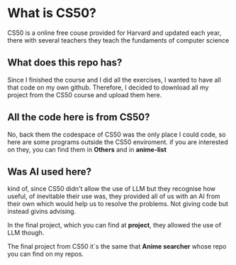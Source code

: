 # What is CS50?

CS50 is a online free couse provided for Harvard and updated each year, there with several teachers they teach the fundaments of computer science

## What does this repo has?

Since I finished the course and I did all the exercises, I wanted to have all that code on my own github. Therefore, I decided to download all my project from the CS50 course and upload them here.

## All the code here is from CS50?

No, back them the codespace of CS50 was the only place I could code, so here are some programs outside the CS50 enviroment. if you are interested on they, you can find them in **Others** and in **anime-list**

## Was AI used here?

kind of, since CS50 didn't allow the use of LLM but they recognise how useful, of inevitable their use was, they provided all of us with an AI from their own which would help us to resolve the problems. Not giving code
but instead givins advising. 

In the final project, which you can find at **project**, they allowed the use of LLM though. 

The final project from CS50 it´s the same that **Anime searcher** whose repo you can find on my repos.
